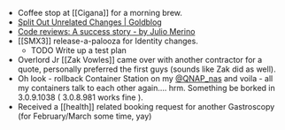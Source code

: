 - Coffee stop at [[Cigana]] for a morning brew.
- [Split Out Unrelated Changes | Goldblog](https://www.joshuakgoldberg.com/blog/split-out-unrelated-changes/)
- [Code reviews: A success story - by Julio Merino](https://blogsystem5.substack.com/p/code-reviews-a-success-story)
- [[SMX3]] release-a-palooza for Identity changes.
	- TODO Write up a test plan
- Overlord Jr [[Zak Vowles]] came over with another contractor for a quote, personally preferred the first guys (sounds like Zak did as well).
- Oh look - rollback Container Station on my [@QNAP_nas](https://x.com/QNAP_nas)
  and voila - all my containers talk to each other again....  hrm.  Something be borked in 3.0.9.1038 ( 3.0.8.981 works fine ).
- Received a [[health]] related booking request for another Gastroscopy (for February/March some time, yay)